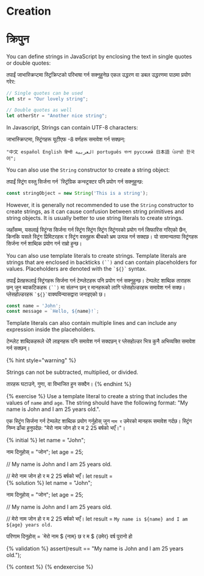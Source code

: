 # Creation

# क्रिपुन

You can define strings in JavaScript by enclosing the text in single quotes or double quotes:

तपाईं जाभास्क्रिप्टमा स्ट्रिक्रिप्टको परिभाषा गर्न सक्नुहुनेछ एकल उद्धरण वा डबल उद्धरणमा पाठमा प्रयोग गरेर:

```javascript
// Single quotes can be used
let str = "Our lovely string";

// Double quotes as well
let otherStr = "Another nice string";
```

In Javascript, Strings can contain UTF-8 characters:

जाभास्क्रिप्टमा, स्ट्रिंगहरू यूटीएफ -8 वर्णहरू समावेश गर्न सक्छन्:

```
"中文 español English हिन्दी العربية português বাংলা русский 日本語 ਪੰਜਾਬੀ 한국어";
```

You can also use the `String` constructor to create a string object:

तपाईं स्ट्रिंग वस्तु सिर्जना गर्न `स्ट्रिंग्रिक कन्स्ट्रक्टर पनि प्रयोग गर्न सक्नुहुन्छ:

```javascript
const stringObject = new String('This is a string');
```

However, it is generally not recommended to use the `String` constructor to create strings, as it can cause confusion between string primitives and string objects. It is usually better to use string literals to create strings.

जहाँसम्म, यसलाई स्ट्रिंग्स सिर्जना गर्न स्ट्रिंग स्ट्रिंग स्ट्रिंग स्ट्रिंगरको प्रयोग गर्न सिफारिस गरिएको छैन, किनकि यसले स्ट्रिंग प्रिमिटरहरू र स्ट्रिंग वस्तुहरू बीचको भ्रम उत्पन्न गर्न सक्दछ। यो सामान्यतया स्ट्रिंगहरू सिर्जना गर्न शाब्दिक प्रयोग गर्न राम्रो हुन्छ।

You can also use template literals to create strings. Template literals are strings that are enclosed in backticks `(``)` and can contain placeholders for values. Placeholders are denoted with the `` `${}` `` syntax.

तपाईं प्रेतहरूलाई स्ट्रिंगहरू सिर्जना गर्न टेम्प्लेटहरू पनि प्रयोग गर्न सक्नुहुन्छ। टेम्पलेट शाब्दिक ताराहरू छन् जुन ब्याकटिकहरू `(``)` मा संलग्न छन् र मानहरूको लागि प्लेसहोल्डरहरू समावेश गर्न सक्छ। प्लेसहोल्डरहरू `` `${}` ``वाक्यविन्यासद्वारा जनाइएको छ।

```javascript
const name = 'John';
const message = `Hello, ${name}!`;
```

Template literals can also contain multiple lines and can include any expression inside the placeholders.

टेम्प्लेट शाब्दिकहरूले धेरै लाइनहरू पनि समावेश गर्न सक्दछन् र प्लेसहोल्डर भित्र कुनै अभिव्यक्ति समावेश गर्न सक्छन्।

{% hint style="warning" %}

Strings can not be subtracted, multiplied, or divided.

तारहरू घटाउने, गुणा, वा विभाजित हुन सक्दैन।
{% endhint %}

{% exercise %}
Use a template literal to create a string that includes the values of `name` and `age`. The string should have the following format: "My name is John and I am 25 years old.".

एक स्ट्रिंग सिर्जना गर्न टेम्पलेट शाब्दिक प्रयोग गर्नुहोस् जुन `नाम र` उमेरको मानहरू समावेश गर्दछ। स्ट्रिंग निम्न ढाँचा हुनुपर्दछ: "मेरो नाम जोन हो र म 2 25 बर्षको भएँ।"।

{% initial %}
let name = "John";

नाम दिनुहोस् = "जोन";
let age = 25;

// My name is John and I am 25 years old.

// मेरो नाम जोन हो र म 2 25 बर्षको भएँ।
let result =  
{% solution %}
let name = "John";

नाम दिनुहोस् = "जोन";
let age = 25;

// My name is John and I am 25 years old.

// मेरो नाम जोन हो र म 2 25 बर्षको भएँ।
let result = `My name is ${name} and I am ${age} years old.`

परिणाम दिनुहोस् = `मेरो नाम $ {नाम} छ र म $ {उमेर} वर्ष पुरानो हो

{% validation %}
assert(result == "My name is John and I am 25 years old.");

{% context %}
{% endexercise %}
